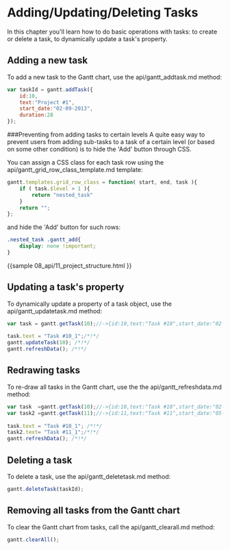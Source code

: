Adding/Updating/Deleting Tasks
========================================
In this chapter you'll learn how to do basic operations with tasks: to create or delete a task, 
to dynamically update a task's property. 


Adding a new task
----------------------------
To add a new task to the Gantt chart, use the api/gantt_addtask.md method:

~~~js
var taskId = gantt.addTask({
    id:10,
    text:"Project #1",
    start_date:"02-09-2013",
    duration:28
});
~~~

###Preventing from adding tasks to certain levels
A quite easy way to prevent users from adding sub-tasks to a task of a certain level (or based on some other condition) is to hide the 'Add'  button through CSS.

You can assign a CSS class for each task row using the api/gantt_grid_row_class_template.md template:

~~~js
gantt.templates.grid_row_class = function( start, end, task ){
	if ( task.$level > 1 ){
		return "nested_task"
	}
	return "";
};
~~~

and hide the 'Add' button for such rows:

~~~css
.nested_task .gantt_add{
	display: none !important;
}
~~~
{{sample
	08_api/11_project_structure.html
}}


Updating a task's property
------------------------------
To dynamically update a property of a task object, use the api/gantt_updatetask.md method:

~~~js
var task = gantt.getTask(10);//->{id:10,text:"Task #10",start_date:"02-09-2013",...}
 
task.text = "Task #10_1";/*!*/ 
gantt.updateTask(10); /*!*/
gantt.refreshData(); /*!*/
~~~

Redrawing tasks
----------------------
To re-draw all tasks in the Gantt chart, use the  the api/gantt_refreshdata.md method:

~~~js
var task  =gantt.getTask(10);//->{id:10,text:"Task #10",start_date:"02-09-2013",...}
var task2 =gantt.getTask(11);//->{id:11,text:"Task #11",start_date:"05-09-2013",...}
 
task.text = "Task #10_1"; /*!*/ 
task2.text= "Task #11_1";/*!*/ 
gantt.refreshData(); /*!*/ 
~~~

Deleting a task
-------------------------------
To delete a task, use the api/gantt_deletetask.md method:

~~~js
gantt.deleteTask(taskId);
~~~

Removing all tasks from the Gantt chart
-------------------------------------------
To clear the Gantt chart from tasks, call the api/gantt_clearall.md method:


~~~js
gantt.clearAll();
~~~